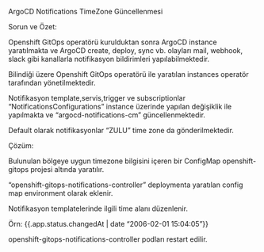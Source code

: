 ArgoCD Notifications TimeZone Güncellenmesi

Sorun ve Özet:

Openshift GitOps operatörü kurulduktan sonra ArgoCD instance yaratılmakta ve ArgoCD create, deploy, sync vb. olayları mail, webhook, slack gibi kanallarla notifikasyon bildirimleri yapılabilmektedir.

Bilindiği üzere Openshift GitOps operatörü ile yaratılan instances operatör tarafından yönetilmektedir.

Notifikasyon template,servis,trigger ve subscriptionlar “NotificationsConfigurations” instance üzerinde yapılan değişiklik ile yapılmakta ve “argocd-notifications-cm” güncellenmektedir.

Default olarak notifikasyonlar “ZULU” time zone da gönderilmektedir.

Çözüm:

Bulunulan bölgeye uygun timezone bilgisini içeren bir ConfigMap openshift-gitops projesi altında yaratılır.

“openshift-gitops-notifications-controller” deploymenta yaratılan config map environment olarak eklenir.

Notifikasyon templatelerinde ilgili time alanı düzenlenir.

Örn: {{.app.status.changedAt | date “2006-02-01 15:04:05”}}

openshift-gitops-notifications-controller podları restart edilir.
